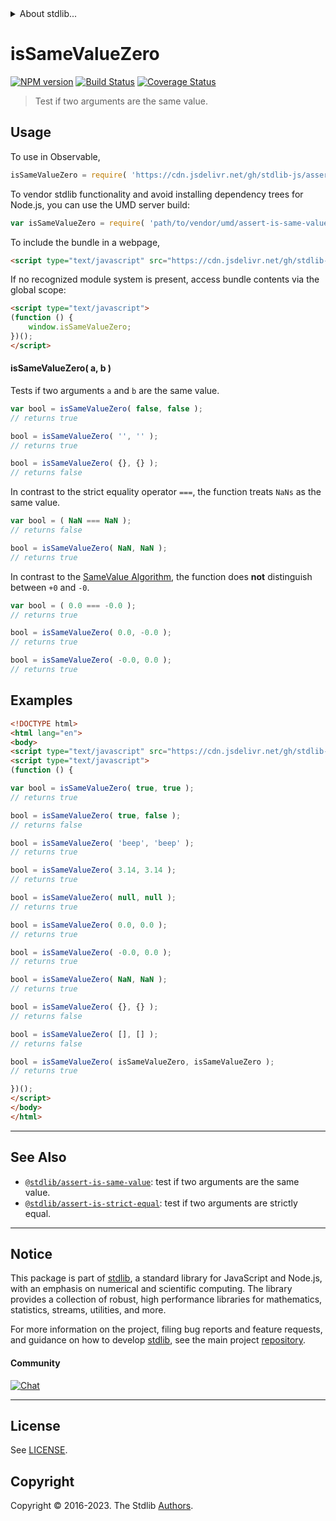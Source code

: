 <!--

@license Apache-2.0

Copyright (c) 2018 The Stdlib Authors.

Licensed under the Apache License, Version 2.0 (the "License");
you may not use this file except in compliance with the License.
You may obtain a copy of the License at

   http://www.apache.org/licenses/LICENSE-2.0

Unless required by applicable law or agreed to in writing, software
distributed under the License is distributed on an "AS IS" BASIS,
WITHOUT WARRANTIES OR CONDITIONS OF ANY KIND, either express or implied.
See the License for the specific language governing permissions and
limitations under the License.

-->


<details>
  <summary>
    About stdlib...
  </summary>
  <p>We believe in a future in which the web is a preferred environment for numerical computation. To help realize this future, we've built stdlib. stdlib is a standard library, with an emphasis on numerical and scientific computation, written in JavaScript (and C) for execution in browsers and in Node.js.</p>
  <p>The library is fully decomposable, being architected in such a way that you can swap out and mix and match APIs and functionality to cater to your exact preferences and use cases.</p>
  <p>When you use stdlib, you can be absolutely certain that you are using the most thorough, rigorous, well-written, studied, documented, tested, measured, and high-quality code out there.</p>
  <p>To join us in bringing numerical computing to the web, get started by checking us out on <a href="https://github.com/stdlib-js/stdlib">GitHub</a>, and please consider <a href="https://opencollective.com/stdlib">financially supporting stdlib</a>. We greatly appreciate your continued support!</p>
</details>

# isSameValueZero

[![NPM version][npm-image]][npm-url] [![Build Status][test-image]][test-url] [![Coverage Status][coverage-image]][coverage-url] <!-- [![dependencies][dependencies-image]][dependencies-url] -->

> Test if two arguments are the same value.



<section class="usage">

## Usage

To use in Observable,

```javascript
isSameValueZero = require( 'https://cdn.jsdelivr.net/gh/stdlib-js/assert-is-same-value-zero@umd/browser.js' )
```

To vendor stdlib functionality and avoid installing dependency trees for Node.js, you can use the UMD server build:

```javascript
var isSameValueZero = require( 'path/to/vendor/umd/assert-is-same-value-zero/index.js' )
```

To include the bundle in a webpage,

```html
<script type="text/javascript" src="https://cdn.jsdelivr.net/gh/stdlib-js/assert-is-same-value-zero@umd/browser.js"></script>
```

If no recognized module system is present, access bundle contents via the global scope:

```html
<script type="text/javascript">
(function () {
    window.isSameValueZero;
})();
</script>
```

#### isSameValueZero( a, b )

Tests if two arguments `a` and `b` are the same value.

```javascript
var bool = isSameValueZero( false, false );
// returns true

bool = isSameValueZero( '', '' );
// returns true

bool = isSameValueZero( {}, {} );
// returns false
```

In contrast to the strict equality operator `===`, the function treats `NaNs` as the same value.

<!-- eslint-disable use-isnan -->

```javascript
var bool = ( NaN === NaN );
// returns false

bool = isSameValueZero( NaN, NaN );
// returns true
```

In contrast to the [SameValue Algorithm][@stdlib/assert/is-same-value], the function does **not** distinguish between `+0` and `-0`.

<!-- eslint-disable no-compare-neg-zero -->

```javascript
var bool = ( 0.0 === -0.0 );
// returns true

bool = isSameValueZero( 0.0, -0.0 );
// returns true

bool = isSameValueZero( -0.0, 0.0 );
// returns true
```

</section>

<!-- /.usage -->

<section class="notes">

</section>

<!-- /.notes -->

<section class="examples">

## Examples

<!-- eslint no-undef: "error" -->

```html
<!DOCTYPE html>
<html lang="en">
<body>
<script type="text/javascript" src="https://cdn.jsdelivr.net/gh/stdlib-js/assert-is-same-value-zero@umd/browser.js"></script>
<script type="text/javascript">
(function () {

var bool = isSameValueZero( true, true );
// returns true

bool = isSameValueZero( true, false );
// returns false

bool = isSameValueZero( 'beep', 'beep' );
// returns true

bool = isSameValueZero( 3.14, 3.14 );
// returns true

bool = isSameValueZero( null, null );
// returns true

bool = isSameValueZero( 0.0, 0.0 );
// returns true

bool = isSameValueZero( -0.0, 0.0 );
// returns true

bool = isSameValueZero( NaN, NaN );
// returns true

bool = isSameValueZero( {}, {} );
// returns false

bool = isSameValueZero( [], [] );
// returns false

bool = isSameValueZero( isSameValueZero, isSameValueZero );
// returns true

})();
</script>
</body>
</html>
```

</section>

<!-- /.examples -->

<!-- Section for related `stdlib` packages. Do not manually edit this section, as it is automatically populated. -->

<section class="related">

* * *

## See Also

-   <span class="package-name">[`@stdlib/assert-is-same-value`][@stdlib/assert/is-same-value]</span><span class="delimiter">: </span><span class="description">test if two arguments are the same value.</span>
-   <span class="package-name">[`@stdlib/assert-is-strict-equal`][@stdlib/assert/is-strict-equal]</span><span class="delimiter">: </span><span class="description">test if two arguments are strictly equal.</span>

</section>

<!-- /.related -->

<!-- Section for all links. Make sure to keep an empty line after the `section` element and another before the `/section` close. -->


<section class="main-repo" >

* * *

## Notice

This package is part of [stdlib][stdlib], a standard library for JavaScript and Node.js, with an emphasis on numerical and scientific computing. The library provides a collection of robust, high performance libraries for mathematics, statistics, streams, utilities, and more.

For more information on the project, filing bug reports and feature requests, and guidance on how to develop [stdlib][stdlib], see the main project [repository][stdlib].

#### Community

[![Chat][chat-image]][chat-url]

---

## License

See [LICENSE][stdlib-license].


## Copyright

Copyright &copy; 2016-2023. The Stdlib [Authors][stdlib-authors].

</section>

<!-- /.stdlib -->

<!-- Section for all links. Make sure to keep an empty line after the `section` element and another before the `/section` close. -->

<section class="links">

[npm-image]: http://img.shields.io/npm/v/@stdlib/assert-is-same-value-zero.svg
[npm-url]: https://npmjs.org/package/@stdlib/assert-is-same-value-zero

[test-image]: https://github.com/stdlib-js/assert-is-same-value-zero/actions/workflows/test.yml/badge.svg?branch=main
[test-url]: https://github.com/stdlib-js/assert-is-same-value-zero/actions/workflows/test.yml?query=branch:main

[coverage-image]: https://img.shields.io/codecov/c/github/stdlib-js/assert-is-same-value-zero/main.svg
[coverage-url]: https://codecov.io/github/stdlib-js/assert-is-same-value-zero?branch=main

<!--

[dependencies-image]: https://img.shields.io/david/stdlib-js/assert-is-same-value-zero.svg
[dependencies-url]: https://david-dm.org/stdlib-js/assert-is-same-value-zero/main

-->

[chat-image]: https://img.shields.io/gitter/room/stdlib-js/stdlib.svg
[chat-url]: https://app.gitter.im/#/room/#stdlib-js_stdlib:gitter.im

[stdlib]: https://github.com/stdlib-js/stdlib

[stdlib-authors]: https://github.com/stdlib-js/stdlib/graphs/contributors

[umd]: https://github.com/umdjs/umd
[es-module]: https://developer.mozilla.org/en-US/docs/Web/JavaScript/Guide/Modules

[deno-url]: https://github.com/stdlib-js/assert-is-same-value-zero/tree/deno
[umd-url]: https://github.com/stdlib-js/assert-is-same-value-zero/tree/umd
[esm-url]: https://github.com/stdlib-js/assert-is-same-value-zero/tree/esm
[branches-url]: https://github.com/stdlib-js/assert-is-same-value-zero/blob/main/branches.md

[stdlib-license]: https://raw.githubusercontent.com/stdlib-js/assert-is-same-value-zero/main/LICENSE

<!-- <related-links> -->

[@stdlib/assert/is-same-value]: https://github.com/stdlib-js/assert-is-same-value/tree/umd

[@stdlib/assert/is-strict-equal]: https://github.com/stdlib-js/assert-is-strict-equal/tree/umd

<!-- </related-links> -->

</section>

<!-- /.links -->
